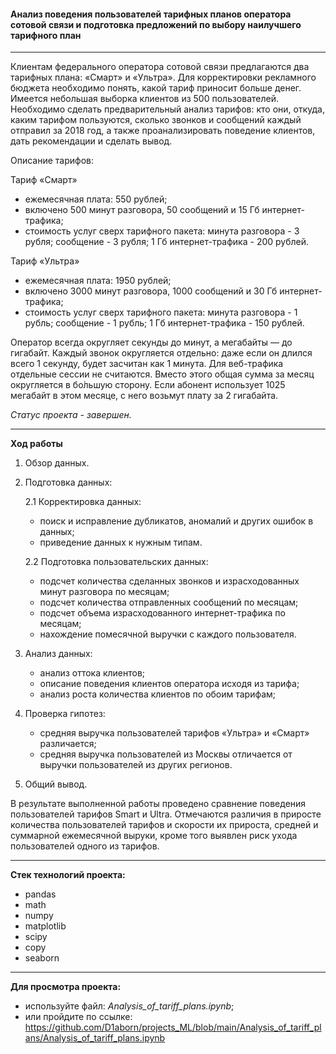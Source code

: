 #### Анализ поведения пользователей тарифных планов оператора сотовой связи и подготовка предложений по выбору наилучшего тарифного план

---

Клиентам федерального оператора сотовой связи предлагаются два тарифных плана: «Смарт» и «Ультра». Для корректировки рекламного бюджета необходимо понять, какой тариф приносит больше денег. Имеется небольшая выборка клиентов из 500 пользователей. Необходимо сделать предварительный анализ тарифов: кто они, откуда, каким тарифом пользуются, сколько звонков и сообщений каждый отправил за 2018 год, а также проанализировать поведение клиентов, дать рекомендации и сделать вывод.

Описание тарифов:

Тариф «Смарт»
- ежемесячная плата: 550 рублей;
- включено 500 минут разговора, 50 сообщений и 15 Гб интернет-трафика;
- стоимость услуг сверх тарифного пакета:
    минута разговора - 3 рубля;
    сообщение - 3 рубля;
    1 Гб интернет-трафика - 200 рублей.

Тариф «Ультра»
- ежемесячная плата: 1950 рублей;
- включено 3000 минут разговора, 1000 сообщений и 30 Гб интернет-трафика;
- стоимость услуг сверх тарифного пакета:
    минута разговора - 1 рубль;
    сообщение - 1 рубль;
    1 Гб интернет-трафика - 150 рублей.

 Оператор всегда округляет секунды до минут, а мегабайты — до гигабайт. Каждый звонок округляется отдельно: даже если он длился всего 1 секунду, будет засчитан как 1 минута. Для веб-трафика отдельные сессии не считаются. Вместо этого общая сумма за месяц округляется в бо́льшую сторону. Если абонент использует 1025 мегабайт в этом месяце, с него возьмут плату за 2 гигабайта.
 
 *Статус проекта - завершен.*
 
 ---

**Ход работы**

1. Обзор данных.

2. Подготовка данных:

    2.1 Корректировка данных:
    - поиск и исправление дубликатов, аномалий и других ошибок в данных;
    - приведение данных к нужным типам.
        
    2.2 Подготовка пользовательских данных:
    - подсчет количества сделанных звонков и израсходованных минут разговора по месяцам;
    - подсчет количества отправленных сообщений по месяцам;
    - подсчет объема израсходованного интернет-трафика по месяцам;
    - нахождение помесячной выручки с каждого пользователя.
    
3. Анализ данных:
    - анализ оттока клиентов;
    - описание поведения клиентов оператора исходя из тарифа;
    - анализ роста количества клиентов по обоим тарифам;

4. Проверка гипотез:
    - средняя выручка пользователей тарифов «Ультра» и «Смарт» различается;
    - средняя выручка пользователей из Москвы отличается от выручки пользователей из других регионов.

5. Общий вывод.

В результате выполненной работы проведено сравнение поведения пользователей тарифов Smart и Ultra. Отмечаются различия в приросте количества пользователей тарифов и скорости их прироста, средней и суммарной ежемесячной выруки, кроме того выявлен риск ухода пользователей одного из тарифов.

---

**Стек технологий проекта:**

- pandas
- math
- numpy
- matplotlib
- scipy 
- copy
- seaborn

---

**Для просмотра проекта:**
 - используйте файл: *Analysis_of_tariff_plans.ipynb*;
 - или пройдите по ссылке: https://github.com/D1aborn/projects_ML/blob/main/Analysis_of_tariff_plans/Analysis_of_tariff_plans.ipynb
